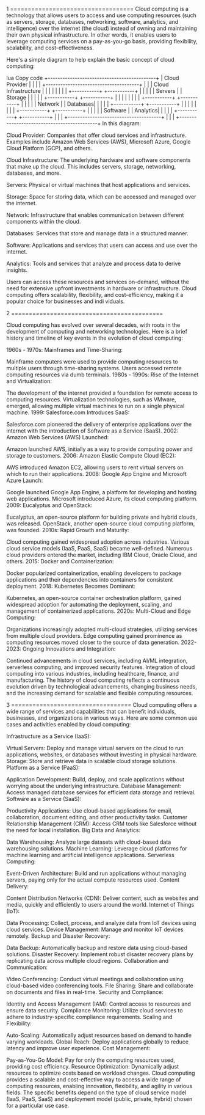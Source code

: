 1 ===================================
Cloud computing is a technology that allows users to access and use computing resources (such as servers, storage, databases, networking, software, analytics, and intelligence) over the internet (the cloud) instead of owning and maintaining their own physical infrastructure. In other words, it enables users to leverage computing services on a pay-as-you-go basis, providing flexibility, scalability, and cost-effectiveness.

Here's a simple diagram to help explain the basic concept of cloud computing:

lua
Copy code
+--------------------------------------------+
|                  Cloud Provider            |
|                                            |
|  +--------------------------------------+  |
|  |           Cloud Infrastructure       |  |
|  |                                      |  |
|  |  +-----------+    +-----------+      |  |
|  |  | Servers   |    |  Storage  |      |  |
|  |  +-----------+    +-----------+      |  |
|  |                                      |  |
|  |  +-----------+    +-----------+      |  |
|  |  |  Network  |    |   Databases|      |  |
|  |  +-----------+    +-----------+      |  |
|  |                                      |  |
|  |  +-----------+    +-----------+      |  |
|  |  |  Software |    |   Analytics|      |  |
|  |  +-----------+    +-----------+      |  |
|  +--------------------------------------+  |
|                                            |
+--------------------------------------------+
In this diagram:

Cloud Provider: Companies that offer cloud services and infrastructure. Examples include Amazon Web Services (AWS), Microsoft Azure, Google Cloud Platform (GCP), and others.

Cloud Infrastructure: The underlying hardware and software components that make up the cloud. This includes servers, storage, networking, databases, and more.

Servers: Physical or virtual machines that host applications and services.

Storage: Space for storing data, which can be accessed and managed over the internet.

Network: Infrastructure that enables communication between different components within the cloud.

Databases: Services that store and manage data in a structured manner.

Software: Applications and services that users can access and use over the internet.

Analytics: Tools and services that analyze and process data to derive insights.

Users can access these resources and services on-demand, without the need for extensive upfront investments in hardware or infrastructure. Cloud computing offers scalability, flexibility, and cost-efficiency, making it a popular choice for businesses and indi
viduals.

2 ===========================================


Cloud computing has evolved over several decades, with roots in the development of computing and networking technologies. Here is a brief history and timeline of key events in the evolution of cloud computing:

1960s - 1970s: Mainframes and Time-Sharing:

Mainframe computers were used to provide computing resources to multiple users through time-sharing systems.
Users accessed remote computing resources via dumb terminals.
1980s - 1990s: Rise of the Internet and Virtualization:

The development of the internet provided a foundation for remote access to computing resources.
Virtualization technologies, such as VMware, emerged, allowing multiple virtual machines to run on a single physical machine.
1999: Salesforce.com Introduces SaaS:

Salesforce.com pioneered the delivery of enterprise applications over the internet with the introduction of Software as a Service (SaaS).
2002: Amazon Web Services (AWS) Launched:

Amazon launched AWS, initially as a way to provide computing power and storage to customers.
2006: Amazon Elastic Compute Cloud (EC2):

AWS introduced Amazon EC2, allowing users to rent virtual servers on which to run their applications.
2008: Google App Engine and Microsoft Azure Launch:

Google launched Google App Engine, a platform for developing and hosting web applications.
Microsoft introduced Azure, its cloud computing platform.
2009: Eucalyptus and OpenStack:

Eucalyptus, an open-source platform for building private and hybrid clouds, was released.
OpenStack, another open-source cloud computing platform, was founded.
2010s: Rapid Growth and Maturity:

Cloud computing gained widespread adoption across industries.
Various cloud service models (IaaS, PaaS, SaaS) became well-defined.
Numerous cloud providers entered the market, including IBM Cloud, Oracle Cloud, and others.
2015: Docker and Containerization:

Docker popularized containerization, enabling developers to package applications and their dependencies into containers for consistent deployment.
2018: Kubernetes Becomes Dominant:

Kubernetes, an open-source container orchestration platform, gained widespread adoption for automating the deployment, scaling, and management of containerized applications.
2020s: Multi-Cloud and Edge Computing:

Organizations increasingly adopted multi-cloud strategies, utilizing services from multiple cloud providers.
Edge computing gained prominence as computing resources moved closer to the source of data generation.
2022-2023: Ongoing Innovations and Integration:

Continued advancements in cloud services, including AI/ML integration, serverless computing, and improved security features.
Integration of cloud computing into various industries, including healthcare, finance, and manufacturing.
The history of cloud computing reflects a continuous evolution driven by technological advancements, changing business needs, and the increasing demand for scalable and flexible computing resources.

3 ==================================
Cloud computing offers a wide range of services and capabilities that can benefit individuals, businesses, and organizations in various ways. Here are some common use cases and activities enabled by cloud computing:

Infrastructure as a Service (IaaS):

Virtual Servers: Deploy and manage virtual servers on the cloud to run applications, websites, or databases without investing in physical hardware.
Storage: Store and retrieve data in scalable cloud storage solutions.
Platform as a Service (PaaS):

Application Development: Build, deploy, and scale applications without worrying about the underlying infrastructure.
Database Management: Access managed database services for efficient data storage and retrieval.
Software as a Service (SaaS):

Productivity Applications: Use cloud-based applications for email, collaboration, document editing, and other productivity tasks.
Customer Relationship Management (CRM): Access CRM tools like Salesforce without the need for local installation.
Big Data and Analytics:

Data Warehousing: Analyze large datasets with cloud-based data warehousing solutions.
Machine Learning: Leverage cloud platforms for machine learning and artificial intelligence applications.
Serverless Computing:

Event-Driven Architecture: Build and run applications without managing servers, paying only for the actual compute resources used.
Content Delivery:

Content Distribution Networks (CDN): Deliver content, such as websites and media, quickly and efficiently to users around the world.
Internet of Things (IoT):

Data Processing: Collect, process, and analyze data from IoT devices using cloud services.
Device Management: Manage and monitor IoT devices remotely.
Backup and Disaster Recovery:

Data Backup: Automatically backup and restore data using cloud-based solutions.
Disaster Recovery: Implement robust disaster recovery plans by replicating data across multiple cloud regions.
Collaboration and Communication:

Video Conferencing: Conduct virtual meetings and collaboration using cloud-based video conferencing tools.
File Sharing: Share and collaborate on documents and files in real-time.
Security and Compliance:

Identity and Access Management (IAM): Control access to resources and ensure data security.
Compliance Monitoring: Utilize cloud services to adhere to industry-specific compliance requirements.
Scaling and Flexibility:

Auto-Scaling: Automatically adjust resources based on demand to handle varying workloads.
Global Reach: Deploy applications globally to reduce latency and improve user experience.
Cost Management:

Pay-as-You-Go Model: Pay for only the computing resources used, providing cost efficiency.
Resource Optimization: Dynamically adjust resources to optimize costs based on workload changes.
Cloud computing provides a scalable and cost-effective way to access a wide range of computing resources, enabling innovation, flexibility, and agility in various fields. The specific benefits depend on the type of cloud service model (IaaS, PaaS, SaaS) and deployment model (public, private, hybrid) chosen for a particular use case.

